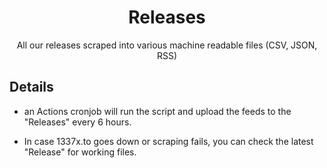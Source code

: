 <div align="center">
  <h1>Releases</h1>
</div>

<p align="center">
  All our releases scraped into various machine readable files (CSV, JSON, RSS)
</p>

## Details

* an Actions cronjob will run the script and upload the feeds to the "Releases" every 6 hours.

* In case 1337x.to goes down or scraping fails, you can check the latest "Release" for working files.
